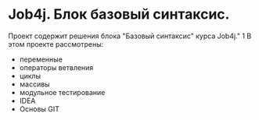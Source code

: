 # Job4j. Блок базовый синтаксис.
Проект содержит решения блока "Базовый синтаксис" курса Job4j."
1
В этом проекте рассмотрены: 
- переменные
- операторы ветвления
- циклы
- массивы
- модульное тестирование
- IDEA
- Основы GIT